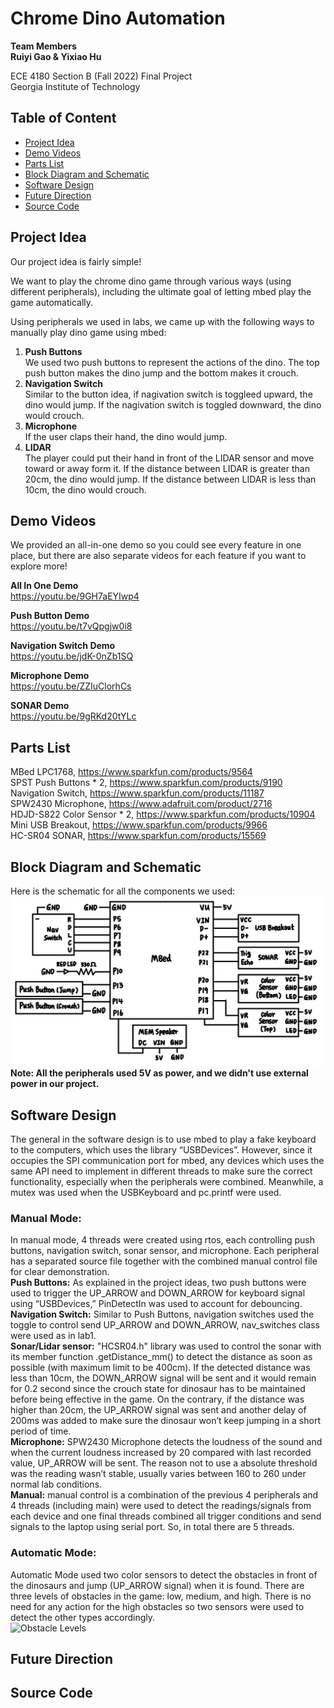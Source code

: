 # Chrome Dino Automation

**Team Members** <br>
**Ruiyi Gao & Yixiao Hu** <br>

ECE 4180 Section B (Fall 2022) Final Project<br>
Georgia Institute of Technology 

## Table of Content
* [Project Idea](#project-idea)
* [Demo Videos](#demo-videos)
* [Parts List](#parts-list)
* [Block Diagram and Schematic](#block-diagram-and-schematic)
* [Software Design](#software-design)
* [Future Direction](#future-direction)
* [Source Code](#source-code)

## Project Idea
Our project idea is fairly simple! <br>

We want to play the chrome dino game through various ways (using different peripherals), including the ultimate goal of letting mbed play the game automatically. <br>

Using peripherals we used in labs, we came up with the following ways to manually play dino game using mbed:
1. **Push Buttons** <br>
We used two push buttons to represent the actions of the dino. The top push button makes the dino jump and the bottom makes it crouch. <br>
2. **Navigation Switch** <br>
Similar to the button idea, if nagivation switch is toggleed upward, the dino would jump. If the nagivation switch is toggled downward, the dino would crouch.
3. **Microphone** <br>
If the user claps their hand, the dino would jump.
4. **LIDAR** <br>
The player could put their hand in front of the LIDAR sensor and move toward or away form it. If the distance between LIDAR is greater than 20cm, the dino would jump. If the distance between LIDAR is less than 10cm, the dino would crouch. <br>

## Demo Videos
We provided an all-in-one demo so you could see every feature in one place, but there are also separate videos for each feature if you want to explore more! <br>

**All In One Demo** <br>
https://youtu.be/9GH7aEYIwp4

**Push Button Demo** <br>
https://youtu.be/t7vQpgjw0i8

**Navigation Switch Demo** <br>
https://youtu.be/jdK-0nZb1SQ

**Microphone Demo** <br>
https://youtu.be/ZZIuClorhCs

**SONAR Demo** <br>
https://youtu.be/9gRKd20tYLc

## Parts List
MBed LPC1768, https://www.sparkfun.com/products/9564 <br>
SPST Push Buttons * 2, https://www.sparkfun.com/products/9190 <br>
Navigation Switch, https://www.sparkfun.com/products/11187 <br>
SPW2430 Microphone, https://www.adafruit.com/product/2716 <br>
HDJD-S822 Color Sensor * 2, https://www.sparkfun.com/products/10904 <br>
Mini USB Breakout, https://www.sparkfun.com/products/9966 <br>
HC-SR04 SONAR, https://www.sparkfun.com/products/15569 <br>

## Block Diagram and Schematic
Here is the schematic for all the components we used:
![block diagram](./assets/block_diagram.jpg)
**Note: All the peripherals used 5V as power, and we didn't use external power in our project.**

## Software Design
The general in the software design is to use mbed to play a fake keyboard to the computers, which uses the library “USBDevices”. However, since it occupies the SPI communication port for mbed, any devices which uses the same API need to implement in different threads to make sure the correct functionality, especially when the peripherals were combined. Meanwhile, a mutex was used when the USBKeyboard and pc.printf were used.
### Manual Mode:
In manual mode, 4 threads were created using rtos, each controlling push buttons, navigation switch, sonar sensor, and microphone. Each peripheral has a separated source file together with the combined manual control file for clear demonstration. <br>
**Push Buttons:** As explained in the project ideas, two push buttons were used to trigger the UP_ARROW and DOWN_ARROW for keyboard signal using “USBDevices,” PinDetectIn was used to account for debouncing. <br>
**Navigation Switch:** Similar to Push Buttons, navigation switches used the toggle to control send UP_ARROW and DOWN_ARROW, nav_switches class were used as in lab1. <br>
**Sonar/Lidar sensor:** "HCSR04.h" library was used to control the sonar with its member function .getDistance_mm() to detect the distance as soon as possible (with maximum limit to be 400cm). If the detected distance was less than 10cm, the DOWN_ARROW signal will be sent and it would remain for 0.2 second since the crouch state for dinosaur has to be maintained before being effective in the game. On the contrary, if the distance was higher than 20cm, the UP_ARROW signal was sent and another delay of 200ms was added to make sure the dinosaur won’t keep jumping in a short period of time. <br>
**Microphone:** SPW2430 Microphone detects the loudness of the sound and when the current loudness increased by 20 compared with last recorded value, UP_ARROW will be sent. The reason not  to use a absolute threshold was the reading wasn’t stable, usually varies between 160 to 260 under normal lab conditions. <br>
**Manual:** manual control is a combination of the previous 4 peripherals and 4 threads (including main) were used to detect the readings/signals from each device and one final threads combined all trigger conditions and send signals to the laptop using serial port. So, in total there are 5 threads. <br>
### Automatic Mode:
Automatic Mode used two color sensors to detect the obstacles in front of the dinosaurs and jump (UP_ARROW signal) when it is found. There are three levels of obstacles in the game: low, medium, and high. There is no need for any action for the high obstacles so two sensors were used to detect the other types accordingly. <br>
![Obstacle Levels](./assets/Obstacles.jpg)

## Future Direction

## Source Code
